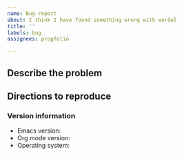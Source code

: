 ```yaml
---
name: Bug report
about: I think I have found something wrong with wordel
title: ''
labels: bug
assignees: progfolio

---
```


## Describe the problem



## Directions to reproduce

<!--
Please give instructions for how to reproduce the behavior.
Including a recipe which demonstrates the bug, and a copy of any error backtrace is appreciated.
-->



### Version information

* Emacs version: <!-- M-x emacs-version RET -->
* Org mode version: <!-- M-x org-version RET -->
* Operating system:
